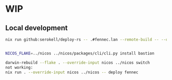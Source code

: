 # WIP

## Local development

<!--
```sh
nix flake lock --update-input nicos --override-input nicos ../nicos
```

NB: don't push the new locked file -->

```sh
nix run github:serokell/deploy-rs -- .#fennec.lan --remote-build -- --override-input nicos ../nicos


NICOS_FLAKE=../nicos ../nicos/packages/cli/cli.py install bastion
```

```sh
darwin-rebuild --flake . --override-input nicos ../nicos switch
not working:
nix run . --override-input nicos ../nicos -- deploy fennec
```

